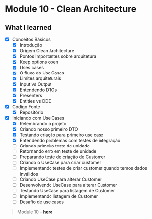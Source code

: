 # Module 10 - Clean Architecture

## What I learned

- [x] Conceitos Básicos
  - [x] Introdução
  - [x] Origem Clean Architecture
  - [x] Pontos Importantes sobre arquitetura
  - [x] Keep options open
  - [x] Uses cases
  - [x] O fluxo do Use Cases
  - [x] Limites arquiteturais
  - [x] Input vs Output
  - [x] Entendendo DTOs
  - [x] Presenters
  - [x] Entities vs DDD

- [x] Código Fonte
    - [x] Repositório

- [x] Iniciando com Use Cases
    - [x] Relembrando o projeto
    - [x] Criando nosso primeiro DTO
    - [x] Testando criação para primeiro use case
    - [x] Entendendo problemas com testes de integração
    - [ ] Criando primeiro teste de unidade
    - [ ] Retornando erro em teste de unidade
    - [ ] Preparando teste de criação de Customer
    - [ ] Criando o UseCase para criar customer
    - [ ] Implementando testes de criar customer quando temos dados inválidos
    - [ ] Criando UseCase para alterar Customer 
    - [ ] Desenvolvendo UseCase para alterar Customer
    - [ ] Testando UseCase para listagem de Customer
    - [ ] Implementando listagem de Customer    
    - [ ] Desafio de use cases  

>  Module 10 -  **[here](https://github.com/glaucia86/fc-studies-clean-architecture)**